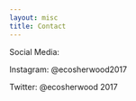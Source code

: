 ```yaml
---
layout: misc
title: Contact
---
```


Social Media:

Instagram: @ecosherwood2017

Twitter: @ecosherwood 2017
